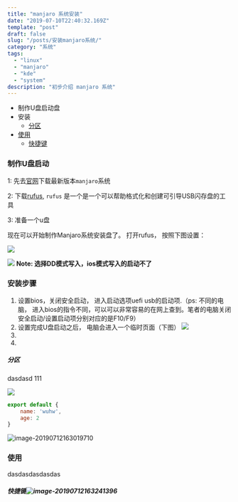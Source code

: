```yaml
---
title: "manjaro 系统安装"
date: "2019-07-10T22:40:32.169Z"
template: "post"
draft: false
slug: "/posts/安装manjaro系统/"
category: "系统"
tags:
  - "linux"
  - "manjaro"
  - "kde"
  - "system"
description: "初步介绍 manjaro 系统"
---
```


- 制作U盘启动盘
- 安装
    - [分区](#%E5%88%86%E5%8C%BA)
- [使用](#%E4%BD%BF%E7%94%A8)
    - [快捷键](#%E5%BF%AB%E6%8D%B7%E9%94%AE)

### 制作U盘启动

1: 先去[官网](https://manjaro.org/download/)下载最新版本`manjaro`系统

2: 下载[rufus](https://rufus.ie/zh_CN.html), `rufus` 是一个是一个可以帮助格式化和创建可引导USB闪存盘的工具

3: 准备一个u盘

现在可以开始制作Manjaro系统安装盘了。 打开rufus， 按照下图设置：

![](https://ywnz.com/uploads/allimg/18/1-1Q106221323358.JPG)

![](https://ywnz.com/uploads/allimg/18/1-1Q10622151Y63.JPG)
**Note: 选择DD模式写入，ios模式写入的启动不了**

### 安装步骤

1. 设置bios，关闭安全启动， 进入启动选项uefi usb的启动项.（ps: 不同的电脑， 进入bios的指令不同，可以可以非常容易的在网上查到。笔者的电脑关闭安全启动/设置启动项分别对应的是F10/F9）
2. 设置完成U盘启动之后， 电脑会进入一个临时页面（下图）
   ![](https://ywnz.com/uploads/allimg/18/1-1Q1062215334T.JPG)
3. 
4. 

##### 分区

dasdasd
111

![](http://aitting.cn/blog/el6ed.png)


```javascript
export default {
    name: 'wuhw',
    age: 2
}
```



![image-20190712163019710](http://aitting.cn/blog/e3tjj.png)

### 使用

dasdasdasdasdas

##### 快捷键![image-20190712163241396](http://aitting.cn/blog/talhh.png)